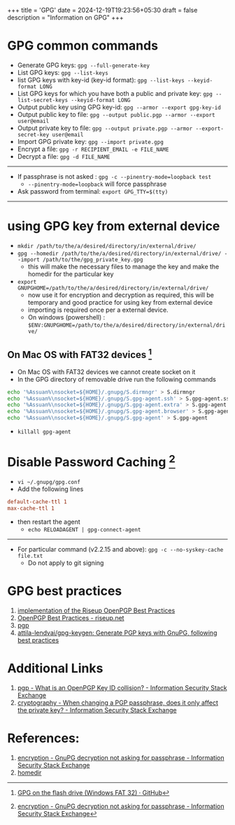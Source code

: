 +++
title = 'GPG'
date = 2024-12-19T19:23:56+05:30
draft = false
description = "Information on GPG"
+++

# GPG common commands

- Generate GPG keys: `gpg --full-generate-key`
- List GPG keys: `gpg --list-keys`
- list GPG keys with key-id (key-id format): `gpg --list-keys --keyid-format LONG`
- List GPG keys for which you have both a public and private key: `gpg --list-secret-keys --keyid-format LONG`
- Output public key using GPG key-id: `gpg --armor --export gpg-key-id`
- Output public key to file: `gpg --output public.pgp --armor --export user@email`
- Output private key to file: `gpg --output private.pgp --armor --export-secret-key user@email`
- Import GPG private key: `gpg --import private.gpg`
- Encrypt a file: `gpg -r RECIPIENT_EMAIL -e FILE_NAME`
- Decrypt a file: `gpg -d FILE_NAME`


----
- If passphrase is not asked : `gpg -c --pinentry-mode=loopback test`
   - `--pinentry-mode=loopback` will force passphrase
- Ask password from terminal: `export GPG_TTY=$(tty)`

----
# using GPG key from external device
- `mkdir /path/to/the/a/desired/directory/in/external/drive/`
- `gpg --homedir /path/to/the/a/desired/directory/in/external/drive/ --import /path/to/the/gpg_private_key.gpg`
  - this will make the necessary files to manage the key and make the homedir for the particular key
- `export GNUPGHOME=/path/to/the/a/desired/directory/in/external/drive/`
  - now use it for encryption and decryption as required, this will be temporary and good practice for using key from external device
  - importing is required once per a external device.
  - On windows (powershell) : `$ENV:GNUPGHOME=/path/to/the/a/desired/directory/in/external/drive/`

## On Mac OS with FAT32 devices [^4]

- On Mac OS with FAT32 devices we cannot create socket on it
- In the GPG directory of removable drive run the following commands
```sh
echo '%Assuan%\nsocket=${HOME}/.gnupg/S.dirmngr' > S.dirmngr
echo '%Assuan%\nsocket=${HOME}/.gnupg/S.gpg-agent.ssh' > S.gpg-agent.ssh
echo '%Assuan%\nsocket=${HOME}/.gnupg/S.gpg-agent.extra' > S.gpg-agent.extra
echo '%Assuan%\nsocket=${HOME}/.gnupg/S.gpg-agent.browser' > S.gpg-agent.browser
echo '%Assuan%\nsocket=${HOME}/.gnupg/S.gpg-agent' > S.gpg-agent
```
- `killall gpg-agent`

# Disable Password Caching [^3]

- `vi ~/.gnupg/gpg.conf`
- Add the following lines

```conf
default-cache-ttl 1
max-cache-ttl 1
```

- then restart the agent
  - `echo RELOADAGENT | gpg-connect-agent`

----

- For particular command (v2.2.15 and above): `gpg -c --no-syskey-cache file.txt`
  - Do not apply to git signing

# GPG best practices

1. [implementation of the Riseup OpenPGP Best Practices](https://raw.githubusercontent.com/ioerror/duraconf/master/configs/gnupg/gpg.conf)
2. [OpenPGP Best Practices - riseup.net](https://riseup.net/en/security/message-security/openpgp/best-practices)
3. [pgp](http://curtiswallen.com/pgp/)
4. [attila-lendvai/gpg-keygen: Generate PGP keys with GnuPG, following best practices](https://github.com/attila-lendvai/gpg-keygen)

# Additional Links

1. [pgp - What is an OpenPGP Key ID collision? - Information Security Stack Exchange](https://security.stackexchange.com/questions/74009/what-is-an-openpgp-key-id-collision)
2. [cryptography - When changing a PGP passphrase, does it only affect the private key? - Information Security Stack Exchange](https://security.stackexchange.com/questions/37510/when-changing-a-pgp-passphrase-does-it-only-affect-the-private-key/37513)

# References:

1. [encryption - GnuPG decryption not asking for passphrase - Information Security Stack Exchange](https://security.stackexchange.com/a/230555/184792)
2. [homedir](https://www.gnupg.org/gph/en/manual/r1616.html)
[^3]: [encryption - GnuPG decryption not asking for passphrase - Information Security Stack Exchange](https://security.stackexchange.com/questions/103034/gnupg-decryption-not-asking-for-passphrase/103037#103037)
[^4]: [GPG on the flash drive (Windows FAT 32) · GitHub](https://gist.github.com/emacsist/71faa637e3fc866e1808e408c2b4ae1b)